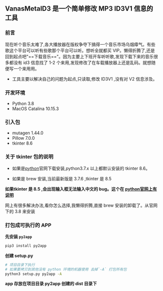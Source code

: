 ## VanasMetaID3 是一个简单修改 MP3 ID3V1 信息的工具

### 前言

现在听个音乐太难了,各大播放器在版权争夺下搞得一个音乐市场乌烟瘴气。有些歌这个平台可以听有些歌那个平台可以听。想听全就都买 VIP。懒得折腾了,还是回到起点吧"==下载音乐=="。因为主要上下班开车听听歌,发现下载下来的音乐很多都没有 id3 信息找了 1-2 个来用,发现修改了在车载播放器上还是乱码。就想随便写一个来用用。

+ 工具主要以解决自己的问题为起点,只读取,修改 ID3V1 ,没有对 V2 信息涉及。

### 开发环境

+ Python 3.8
+ MacOS Catalina 10.15.3 

### 引入包

+ mutagen 1.44.0
+ Pillow 7.0.0
+ tkinter 8.6 

### 关于 tkinter 包的说明

+ 如果是[python](https://www.python.org)官网下载安装,python3.7.x 以上都默认安装的 tkinter 8.6。

+ 如果是 brew 安装,当前最新版是 3.7.6 ,tkinter 是 8.5

**如果tkinter 是 8.5 ,会出现输入框无法输入中文的 bug。这个在 [python官网上有说明](https://www.python.org/download/mac/tcltk/)**

网上有很多解决办法,看你怎么选择,我懒得折腾,直接 brew 安装的卸载了。从官网下的 3.8 来安装

### 打包成可执行的 APP

**先安装 `py2app`**
```bash
pip3 install py2app
```

**创建 setup.py**

```bash
# 项目目录下执行 
# 如果要拷贝到其他没有 python 环境的机器使用 去掉`-A` 打包所有包
python3 setup.py py2app -A
```

**app 存放在项目目录 py2app 创建的 dist 目录下**